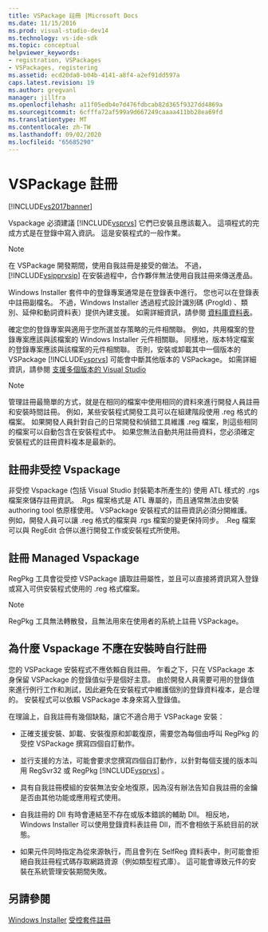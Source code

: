```yaml
---
title: VSPackage 註冊 |Microsoft Docs
ms.date: 11/15/2016
ms.prod: visual-studio-dev14
ms.technology: vs-ide-sdk
ms.topic: conceptual
helpviewer_keywords:
- registration, VSPackages
- VSPackages, registering
ms.assetid: ecd20da8-b04b-4141-a8f4-a2ef91dd597a
caps.latest.revision: 19
ms.author: gregvanl
manager: jillfra
ms.openlocfilehash: a11f05edb4e7d476fdbcab82d365f9327dd4869a
ms.sourcegitcommit: 6cfffa72af599a9d667249caaaa411bb28ea69fd
ms.translationtype: MT
ms.contentlocale: zh-TW
ms.lasthandoff: 09/02/2020
ms.locfileid: "65685290"
---
```

# <a name="vspackage-registration"></a>VSPackage 註冊
[!INCLUDE[vs2017banner](../../includes/vs2017banner.md)]

Vspackage 必須建議 [!INCLUDE[vsprvs](../../includes/vsprvs-md.md)] 它們已安裝且應該載入。 這項程式的完成方式是在登錄中寫入資訊。 這是安裝程式的一般作業。  
  
> [!NOTE]
> 在 VSPackage 開發期間，使用自我註冊是接受的做法。 不過， [!INCLUDE[vsipprvsip](../../includes/vsipprvsip-md.md)] 在安裝過程中，合作夥伴無法使用自我註冊來傳送產品。  
  
 Windows Installer 套件中的登錄專案通常是在登錄表中進行。 您也可以在登錄表中註冊副檔名。 不過，Windows Installer 透過程式設計識別碼 (ProgId) 、類別、延伸和動詞資料表）提供內建支援。 如需詳細資訊，請參閱 [資料庫資料表](https://msdn.microsoft.com/library/aa368259\(VS.85\).aspx)。  
  
 確定您的登錄專案與適用于您所選並存策略的元件相關聯。 例如，共用檔案的登錄專案應該與該檔案的 Windows Installer 元件相關聯。 同樣地，版本特定檔案的登錄專案應該與該檔案的元件相關聯。 否則，安裝或卸載其中一個版本的 VSPackage [!INCLUDE[vsprvs](../../includes/vsprvs-md.md)] 可能會中斷其他版本的 VSPackage。 如需詳細資訊，請參閱 [支援多個版本的 Visual Studio](../../extensibility/supporting-multiple-versions-of-visual-studio.md)  
  
> [!NOTE]
> 管理註冊最簡單的方式，就是在相同的檔案中使用相同的資料來進行開發人員註冊和安裝時間註冊。 例如，某些安裝程式開發工具可以在組建階段使用 .reg 格式的檔案。 如果開發人員針對自己的日常開發和偵錯工具維護 .reg 檔案，則這些相同的檔案可以自動包含在安裝程式中。 如果您無法自動共用註冊資料，您必須確定安裝程式的註冊資料複本是最新的。  
  
## <a name="registering-unmanaged-vspackages"></a>註冊非受控 Vspackage  
 非受控 Vspackage (包括 Visual Studio 封裝範本所產生的) 使用 ATL 樣式的 .rgs 檔案來儲存註冊資訊。 .Rgs 檔案格式是 ATL 專屬的，而且通常無法由安裝 authoring tool 依原樣使用。 VSPackage 安裝程式的註冊資訊必須分開維護。 例如，開發人員可以讓 .reg 格式的檔案與 .rgs 檔案的變更保持同步。 .Reg 檔案可以與 RegEdit 合併以進行開發工作或安裝程式所使用。  
  
## <a name="registering-managed-vspackages"></a>註冊 Managed Vspackage  
 RegPkg 工具會從受控 VSPackage 讀取註冊屬性，並且可以直接將資訊寫入登錄或寫入可供安裝程式使用的 .reg 格式檔案。  
  
> [!NOTE]
> RegPkg 工具無法轉散發，且無法用來在使用者的系統上註冊 VSPackage。  
  
## <a name="why-vspackages-should-not-self-register-at-install-time"></a>為什麼 Vspackage 不應在安裝時自行註冊  
 您的 VSPackage 安裝程式不應依賴自我註冊。 乍看之下，只在 VSPackage 本身保留 VSPackage 的登錄值似乎是個好主意。 由於開發人員需要可用的登錄值來進行例行工作和測試，因此避免在安裝程式中維護個別的登錄資料複本，是合理的。 安裝程式可以依賴 VSPackage 本身來寫入登錄值。  
  
 在理論上，自我註冊有幾個缺點，讓它不適合用于 VSPackage 安裝：  
  
- 正確支援安裝、卸載、安裝復原和卸載復原，需要您為每個由呼叫 RegPkg 的受控 VSPackage 撰寫四個自訂動作。  
  
- 並行支援的方法，可能會要求您撰寫四個自訂動作，以針對每個支援的版本叫用 RegSvr32 或 RegPkg [!INCLUDE[vsprvs](../../includes/vsprvs-md.md)] 。  
  
- 具有自我註冊模組的安裝無法安全地復原，因為沒有辦法告知自我註冊的金鑰是否由其他功能或應用程式使用。  
  
- 自我註冊的 Dll 有時會連結至不存在或版本錯誤的輔助 Dll。 相反地，Windows Installer 可以使用登錄資料表註冊 Dll，而不會相依于系統目前的狀態。  
  
- 如果元件同時指定為從來源執行，而且會列在 SelfReg 資料表中，則可能會拒絕自我註冊程式碼存取網路資源（例如類型程式庫）。 這可能會導致元件的安裝在系統管理安裝期間失敗。  
  
## <a name="see-also"></a>另請參閱  
 [Windows Installer](https://msdn.microsoft.com/library/cc185688\(VS.85\).aspx)   
 [受控套件註冊](https://msdn.microsoft.com/f69e0ea3-6a92-4639-8ca9-4c9c210e58a1)
